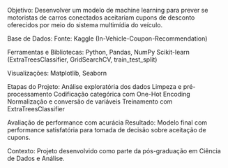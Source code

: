 Objetivo: Desenvolver um modelo de machine learning para prever se motoristas de carros conectados aceitariam cupons de desconto oferecidos por meio do sistema multimídia do veículo.

Base de Dados: 
Fonte: Kaggle (In-Vehicle-Coupon-Recommendation)

Ferramentas e Bibliotecas:
Python, Pandas, NumPy
Scikit-learn (ExtraTreesClassifier, GridSearchCV, train_test_split)

Visualizações: Matplotlib, Seaborn

Etapas do Projeto:
Análise exploratória dos dados
Limpeza e pré-processamento
Codificação categórica com One-Hot Encoding
Normalização e conversão de variáveis
Treinamento com ExtraTreesClassifier

Avaliação de performance com acurácia
Resultado:
Modelo final com performance satisfatória para tomada de decisão sobre aceitação de cupons.

Contexto: Projeto desenvolvido como parte da pós-graduação em Ciência de Dados e Análise.
